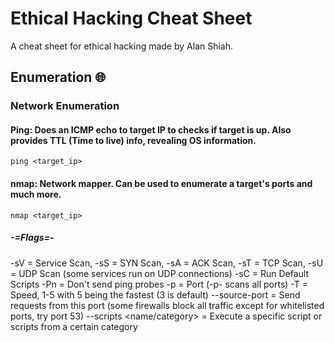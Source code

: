 # Ethical Hacking Cheat Sheet
A cheat sheet for ethical hacking made by Alan Shiah.

## Enumeration 🌐
### Network Enumeration
#### Ping: Does an ICMP echo to target IP to checks if target is up. Also provides TTL (Time to live) info, revealing OS information.
```
ping <target_ip>
```
#### nmap: Network mapper. Can be used to enumerate a target's ports and much more.
```
nmap <target_ip>
``` 
##### -=Flags=-
-sV = Service Scan,
-sS = SYN Scan,
-sA = ACK Scan,
-sT = TCP Scan,
-sU = UDP Scan (some services run on UDP connections)
-sC = Run Default Scripts
-Pn = Don't send ping probes
-p = Port (-p- scans all ports)
-T = Speed, 1-5 with 5 being the fastest (3 is default)
--source-port <port> = Send requests from this port (some firewalls block all traffic except for whitelisted ports, try port 53)
--scripts <name/category> = Execute a specific script or scripts from a certain category



